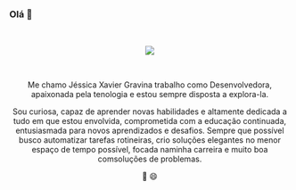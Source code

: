 ### Olá 👋

<!--
**JessicaXavierGravina/JessicaXavierGravina** is a ✨ _special_ ✨ repository because its `README.md` (this file) appears on your GitHub profile.

Here are some ideas to get you started:

- 🔭 I’m currently working on ...
- 🌱 I’m currently learning ...
- 👯 I’m looking to collaborate on ...
- 🤔 I’m looking for help with ...
- 💬 Ask me about ...
- 📫 How to reach me: ...
- 😄 Pronouns: ...
- ⚡ Fun fact: ...
-->
&nbsp;
<div align="center">
	 <img src="https://readme-typing-svg.herokuapp.com/?font=Roboto&size=40&duration=4000&color=ff6f9c&center=true&vCenter=true&multiline=true&width=300&height=65&lines=Bem-vindo+%f0%9f%92%be">
</div>


&nbsp;
<div align="center">
<p>Me chamo Jéssica Xavier Gravina trabalho como Desenvolvedora, apaixonada pela tenologia e estou sempre disposta a explora-la. </p>
<p>Sou curiosa, capaz de aprender novas habilidades e altamente dedicada a tudo em que estou envolvida, comprometida com a educação continuada, entusiasmada para novos aprendizados e desafios. Sempre que possível busco automatizar tarefas rotineiras, crio soluções elegantes no menor espaço de tempo possível, focada naminha carreira e muito boa comsoluções de problemas.</p> 💬 😄

&nbsp;

